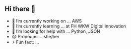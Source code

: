 ## Hi there 👋


- 🔭 I’m currently working on ... AWS
- 🌱 I’m currently learning ... at FH WKW Digital Innovation 
- 🤔 I’m looking for help with ... Python, JSON
- 😄 Pronouns: ...she/her
- ⚡ Fun fact: ...
